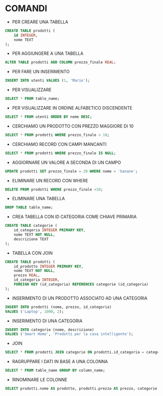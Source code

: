 # COMANDI

- PER CREARE UNA TABELLA

```sql
CREATE TABLE prodotti (
    id INTEGER,
    nome TEXT
);
```

- PER AGGIUNGERE A UNA TABELLA

```sql
ALTER TABLE prodotti ADD COLUMN prezzo_finale REAL;
```

- PER FARE UN INSERIMENTO 

```sql
INSERT INTO utenti VALUES (1, 'Mario');
```

- PER VISUALIZZARE 

```sql
SELECT * FROM table_name;
```

- PER VISUALIZZARE IN ORDINE ALFABETICO DISCENDENTE

```SQL
SELECT * FROM utenti ORDER BY nome DESC;
```

- CERCHIAMO UN PRODOTTO CON PREZZO MAGGIORE DI 10

```SQL
SELECT * FROM prodotti WHERE prezzo_finale > 10;
```

- CERCHIAMO RECORD CON CAMPI MANCANTI

```SQL
SELECT * FROM prodotti WHERE prezzo_finale IS NULL;
```

- AGGIORNARE UN VALORE A SECONDA DI UN CAMPO

```SQL
UPDATE prodotti SET prezzo_finale = 20 WHERE nome = 'banane';
```

- ELIMINARE UN RECORD CON WHERE 

```sql
DELETE FROM prodotti WHERE prezzo_finale <10;
```

- ELIMINARE UNA TABELLA 

```sql
DROP TABLE table_name;
```

- CREA TABELLA CON ID CATEGORIA COME CHIAVE PRIMARIA

```sql
CREATE TABLE categorie (
    id_categoria INTEGER PRIMARY KEY,
    nome TEXT NOT NULL,
    descrizione TEXT
);
```

- TABELLA CON JOIN

```sql
CREATE TABLE prodotti (
    id_prodotto INTEGER PRIMARY KEY,
    nome TEXT NOT NULL,
    prezzo REAL,
    id_categoria INTEGER,
    FOREIGN KEY (id_categoria) REFERENCES categorie (id_categoria)
);
```

- INSERIMENTO DI UN PRODOTTO ASSOCIATO AD UNA CATEGORIA 

```sql
INSERT INTO prodotti (nome, prezzo, id_categoria)
VALUES ('Laptop', 1000, 2);
```

- INSERIMENTO DI UNA CATEGORIA

```sql
INSERT INTO categorie (nome, descrizione)
VALUES ('Smart Home', 'Prodotti per la casa intelligente');
```

- JOIN

```sql
SELECT * FROM prodotti JOIN categorie ON prodotti.id_categoria = categorie.id_categoria;
```

- RAGRUPPARE I DATI IN BASE A UNA COLONNA 

```sql
SELECT * FROM table_name GROUP BY column_name;
```

- RINOMINARE LE COLONNE

```sql
SELECT prodotti.nome AS prodotto, prodotti.prezzo AS prezzo, categorie.nome AS categoria FROM prodotti JOIN categorie ON prodotti.id_categoria = categorie.id_categoria;
```
